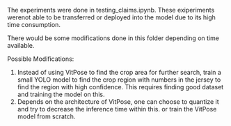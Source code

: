 The experiments were done in testing_claims.ipynb. These exiperiments werenot able to be transferred or deployed into the model due to its high time consumption.

There would be some modifications done in this folder depending on time available.

Possible Modifications:
1. Instead of using VitPose to find the crop area for further search, train a small YOLO model to find the crop region with numbers in the jersey to find the region with high confidence. This requires finding good dataset and training the model on this.
2. Depends on the architecture of VitPose, one can choose to quantize it and try to decrease the inference time within this. or train the VitPose model from scratch.